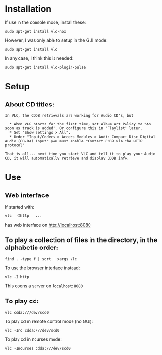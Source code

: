 # Installation

If use in the console mode, install these:

    sudo apt-get install vlc-nox

However, I was only able to setup in the GUI mode:

    sudo apt-get install vlc

In any case, I think this is needed:

    sudo apt-get install vlc-plugin-pulse

# Setup

## About CD titles:

    In VLC, the CDDB retrievals are working for Audio CD's, but

      * When VLC starts for the first time, set Album Art Policy to "As soon as track is added". Or configure this in "Playlist" later.
      * Set "Show settings > All".
      * Under "Input/Codecs > Access Modules > Audio Compact Disc Digital Audio (CD-DA) Input" you must enable "Contact CDDB via the HTTP protocol"

    That is all... next time you start VLC and tell it to play your Audio CD, it will automatically retrieve and display CDDB info.

# Use

## Web interface

If started with:

    vlc  -Ihttp   ...

has web interface on [http://localhost:8080](http://localhost:8080)

## To play a collection of files in the directory, in the alphabetic order:

    find . -type f | sort | xargs vlc 

To use the browser interface instead:

    vlc -I http

This opens a server on `localhost:8080`

## To play cd:

    vlc cdda:///dev/scd0

To play cd in remote control mode (no GUI):

    vlc -Irc cdda:///dev/scd0

To play cd in ncurses mode:

    vlc -Incurses cdda:///dev/scd0
